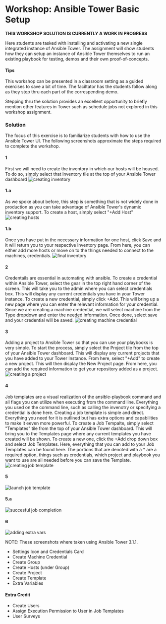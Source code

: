 # Workshop: Ansible Tower Basic Setup

**THIS WORKSHOP SOLUTION IS CURRENTLY A WORK IN PROGRESS**

Here students are tasked with installing and activating a new single integrated instance of Ansible Tower. The assignment will show students how they can setup an instance of Ansible Tower themselves to run an existing playbook for testing, demos and their own proof-of-concepts. 

#### Tips

This workshop can be presented in a classroom setting as a guided exercises to save a bit of time. The faciltator has the students follow along as they step thru each part of the correspending demo.

Stepping thru the solution provides an excellent opportunity to briefly mention other features in Tower such as schedule jobs not explored in this workshop assignment.

### Solution

The focus of this exercise is to familiarize students with how to use the Ansible Tower UI. The following screenshots approximate the steps required to complete the workshop.

#### 1
First we will need to create the inventory in which our hosts will be housed. To do so, simply select that Inventory tile at the top of your Ansible Tower dashboard
![creating inventory](../images/creating_inventory.png)

#### 1.a
As we spoke about before, this step is something that is not widely done in production as you can take advantage of Ansible Tower's dynamic inventory support. To create a host, simply select "+Add Host"
![creating hosts](../images/creating_host.png)

#### 1.b
Once you have put in the necessary information for one host, click Save and it will return you to your respective Inventory page. From here, you can either add more hosts or move on to the things needed to connect to the machines, credentials. 
![final inventory](../images/finalized_inv.png)

#### 2 
Credentails are essential in automating with ansible. To create a credential within Ansible Tower, select the gear in the top right hand corner of the screen. This will take you to the admin where you can select credentials box. This will display any current credentials you have in your Tower instance. To create a new credential, simply click +Add. This will bring up a new page where you can enter the relevant information for your credential. Since we are creating a machine credential, we will select machine from the Type dropdown and enter the needed information. Once done, select save and your credential will be saved. 
![creating machine credential](../images/LBcreatingcred.png)

#### 3
Adding a project to Ansible Tower so that you can use your playbooks is very simple. To start the process, simply select the Project tile from the top of your Ansible Tower dashboard. This will display any current projects that you have added to your Tower Instance. From here, select "+Add" to create a new project. This will then display the New Project page. From here, you can add the required information to get your repository added as a project.
![creating a project](../images/project_creation.png)

#### 4 
Job templates are a visual realization of the ansible-playbook command and all flags you can utilize when executing from the command line. Everything you used on the command line, such as calling the invenotry or specifying a credential is done here. Creating a job template is simple and direct. Everything you need for it is outlined but has extra options and capabilities to make it eeven more powerful. To create a Job Tempalte, simply select "Templates" tile from the top of your Ansible Tower dashboard. This will bring you to the Templates page where any current templates you have created will be shown. To create a new one, click the +Add drop down box and select Job Templates. Here, everything that you can add to your Job Templates can be found here. The portions that are denoted with a * are a required option, things such as credentials, which project and playbook you want to use are all needed before you can save the Template.
![creating job template](../images/job_template.png)

#### 5

![launch job template](../images/running_job.png)

#### 5.a
![succesful job completion](../images/succes_job.png)

#### 6
![adding extra vars](../images/extra_variables.png)




NOTE: These screenshots where taken using Ansible Tower 3.1.1.

* Settings Icon and Credentials Card
* Create Machine Credential
* Create Group
* Create Hosts (under Group)
* Create Project
* Create Template
* Extra Variables 

#### Extra Credit

* Create Users
* Assign Execution Permission to User in Job Templates
* User Surveys
